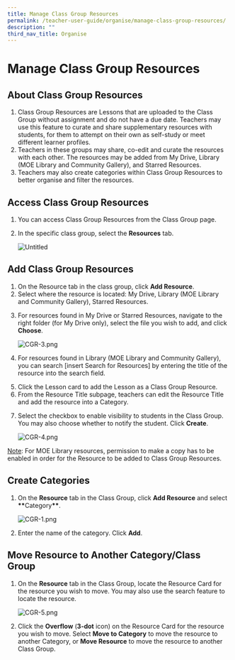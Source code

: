 ```yaml
---
title: Manage Class Group Resources
permalink: /teacher-user-guide/organise/manage-class-group-resources/
description: ""
third_nav_title: Organise
---
```

<h1 id="manage-class-group-resources">Manage Class Group Resources</h1>
<h2 id="about-class-group-resources">About Class Group Resources</h2>
<ol>
<li>Class Group Resources are Lessons that are uploaded to the Class Group without assignment and do not have a due date. Teachers may use this feature to curate and share supplementary resources with students, for them to attempt on their own as self-study or meet different learner profiles. </li>
<li>Teachers in these groups may share, co-edit and curate the resources with each other. The resources may be added from My Drive, Library (MOE Library and Community Gallery), and Starred Resources. </li>
<li>Teachers may also create categories within Class Group Resources to better organise and filter the resources. </li>
</ol>
<h2 id="access-class-group-resources">Access Class Group Resources</h2>
<ol>
<li>You can access Class Group Resources from the Class Group page. </li>
<li><p>In the specific class group, select the <strong>Resources</strong> tab. </p>
<p> <img alt="Untitled" src="https://s3-us-west-2.amazonaws.com/secure.notion-static.com/e95c00c1-5624-4174-9d32-3ff425ca7aa7/Untitled.png"></p>
</li>
</ol>
<h2 id="add-class-group-resources">Add Class Group Resources</h2>
<ol>
<li>On the Resource tab in the class group, click <strong>Add Resource</strong>. </li>
<li>Select where the resource is located: My Drive, Library (MOE Library and Community Gallery), Starred Resources. </li>
<li><p>For resources found in My Drive or Starred Resources, navigate to the right folder (for My Drive only), select the file you wish to add, and click <strong>Choose</strong>. </p>
<p> <img alt="CGR-3.png" src="https://s3-us-west-2.amazonaws.com/secure.notion-static.com/d41ea6f3-3c91-4750-92cb-2f11c6ed6507/CGR-3.png"></p>
</li>
<li><p>For resources found in Library (MOE Library and Community Gallery), you can search [insert Search for Resources] by entering the title of the resource into the search field. </p>
</li>
<li>Click the Lesson card to add the Lesson as a Class Group Resource.</li>
<li>From the Resource Title subpage, teachers can edit the Resource Title and add the resource into a Category. </li>
<li><p>Select the checkbox to enable visibility to students in the Class Group. You may also choose whether to notify the student. Click <strong>Create</strong>. </p>
<p> <img alt="CGR-4.png" src="https://s3-us-west-2.amazonaws.com/secure.notion-static.com/4c81ce18-99cc-48e0-801b-a8b30a940b81/CGR-4.png"></p>
</li>
</ol>
<p><u>Note</u>: For MOE Library resources, permission to make a copy has to be enabled in order for the Resource to be added to Class Group Resources. </p>
<h2 id="create-categories">Create Categories</h2>
<ol>
<li><p>On the <strong>Resource</strong> tab in the Class Group, click <strong>Add Resource</strong> and select <strong><strong><strong>**</strong></strong></strong>Category<strong><strong><strong>**</strong></strong></strong>.</p>
<p> <img alt="CGR-1.png" src="https://s3-us-west-2.amazonaws.com/secure.notion-static.com/34b20d43-fcc5-474d-b857-d094f73d5005/CGR-1.png"></p>
</li>
<li><p>Enter the name of the category. Click <strong>Add</strong>. </p>
</li>
</ol>
<h2 id="move-resource-to-another-category-class-group">Move Resource to Another Category/Class Group</h2>
<ol>
<li><p>On the <strong>Resource</strong> tab in the Class Group, locate the Resource Card for the resource you wish to move. You may also use the search feature to locate the resource. </p>
<p> <img alt="CGR-5.png" src="https://s3-us-west-2.amazonaws.com/secure.notion-static.com/f56f09da-942b-4834-9da0-5a6a273f6411/CGR-5.png"></p>
</li>
<li><p>Click the <strong>Overflow</strong> (<strong>3-dot</strong> icon) on the Resource Card for the resource you wish to move. Select <strong>Move to Category</strong> to move the resource to another Category, or <strong>Move Resource</strong> to move the resource to another Class Group.</p>
</li>
</ol>